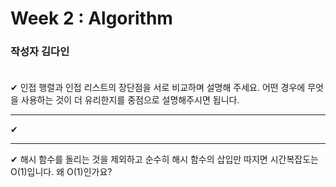 # Week 2 : Algorithm

### **작성자 김다인** <br><br>

✔ 인접 행렬과 인접 리스트의 장단점을 서로 비교하며 설명해 주세요. 어떤 경우에 무엇을 사용하는 것이 더 유리한지를 중점으로 설명해주시면 됩니다.  

---

✔ 

---

✔ 해시 함수를 돌리는 것을 제외하고 순수히 해시 함수의 삽입만 따지면 시간복잡도는 O(1)입니다. 왜 O(1)인가요? 
